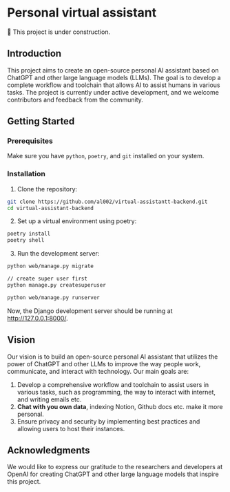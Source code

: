 # Personal virtual assistant

🚧 This project is under construction.

## Introduction

This project aims to create an open-source personal AI assistant based on ChatGPT and other large language models (LLMs). The goal is to develop a complete workflow and toolchain that allows AI to assist humans in various tasks. The project is currently under active development, and we welcome contributors and feedback from the community.

## Getting Started

### Prerequisites

Make sure you have `python`, `poetry`, and `git` installed on your system.

### Installation

1. Clone the repository:

```bash
git clone https://github.com/al002/virtual-assistantt-backend.git
cd virtual-assistant-backend
```

2. Set up a virtual environment using poetry:
```bash
poetry install
poetry shell
```

3. Run the development server:
```bash
python web/manage.py migrate

// create super user first
python manage.py createsuperuser

python web/manage.py runserver
```

Now, the Django development server should be running at http://127.0.0.1:8000/. 

## Vision
Our vision is to build an open-source personal AI assistant that utilizes the power of ChatGPT and other LLMs to improve the way people work, communicate, and interact with technology. Our main goals are:

1. Develop a comprehensive workflow and toolchain to assist users in various tasks, such as programming, the way to interact with internet, and writing emails etc.
2. **Chat with you own data**, indexing Notion, Github docs etc. make it more personal.
3. Ensure privacy and security by implementing best practices and allowing users to host their instances.

## Acknowledgments

We would like to express our gratitude to the researchers and developers at OpenAI for creating ChatGPT and other large language models that inspire this project.